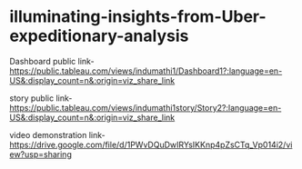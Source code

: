 # illuminating-insights-from-Uber-expeditionary-analysis


Dashboard public link-https://public.tableau.com/views/indumathi1/Dashboard1?:language=en-US&:display_count=n&:origin=viz_share_link

story public link-https://public.tableau.com/views/indumathi1story/Story2?:language=en-US&:display_count=n&:origin=viz_share_link

video demonstration link-https://drive.google.com/file/d/1PWvDQuDwIRYsIKKnp4pZsCTq_Vp014i2/view?usp=sharing
